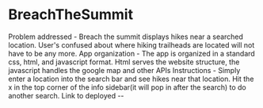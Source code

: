 # BreachTheSummit
Problem addressed - Breach the summit displays hikes near a searched location. User's confused about where hiking trailheads are located will not have to be any more.
App organization - The app is organized in a standard css, html, and javascript format. Html serves the website structure, the javascript handles the google map and other APIs
Instructions - Simply enter a location into the search bar and see hikes near that location. Hit the x in the top corner of the info sidebar(it will pop in after the search) to do another search.
Link to deployed -- 
